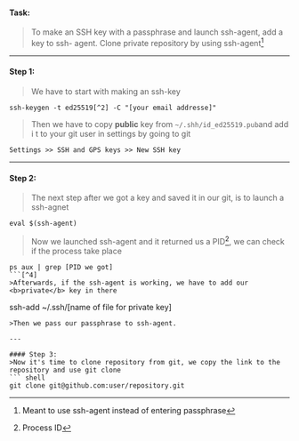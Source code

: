 #### Task:
>To make an SSH key with a passphrase and launch ssh-agent, add a key to ssh-
agent. Clone private repository by using ssh-agent[^1]
--- 
#### Step 1:
>We have to start with making an ssh-key   
```
ssh-keygen -t ed25519[^2] -C "[your email addresse]"
```
>Then we have to copy <b>public</b> key from `~/.shh/id_ed25519.pub`and add i
t to your git user in settings by going to git   
```
Settings >> SSH and GPS keys >> New SSH key
```

---

#### Step 2:
>The next step after we got a key and saved it in our git, is to launch a ssh-agnet   
```
eval $(ssh-agent)
```
>Now we launched ssh-agent and it returned us a PID[^3], we can check if the process take place    
```
ps aux | grep [PID we got]
```[^4]
>Afterwards, if the ssh-agent is working, we have to add our <b>private</b> key in there   
```
ssh-add ~/.ssh/[name of file for private key]
```
>Then we pass our passphrase to ssh-agent.

---

#### Step 3:
>Now it's time to clone repository from git, we copy the link to the repository and use git clone      
``` shell
git clone git@github.com:user/repository.git
```
	 
[^1]: Meant to use ssh-agent instead of entering passphrase
[^2]: I used ed25519 because this key is more secure and shorter that rsa
[^3]: Process ID
[^4]: `ps aux` command shows us all the processes that take place, so we grep the process for ssh-agent 

